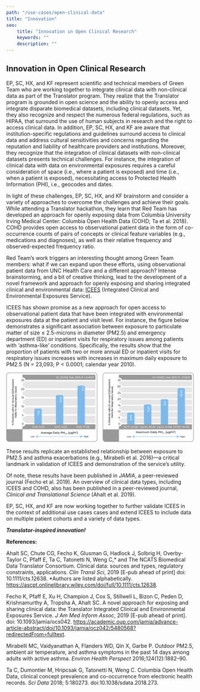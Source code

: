 ```yaml
---
path: "/use-cases/open-clinical-data"
title: "Innovation"
seo:
    title: "Innovation in Open Clinical Research"
    keywords: ""
    description: ""
---
```


## Innovation in Open Clinical Research<a name="innovation-in-open-clinical-research"></a>

EP, SC, HX, and KF represent scientific and technical members of Green Team who are working together to integrate clinical data with non-clinical data as part of the Translator program. They realize that the Translator program is grounded in open science and the ability to openly access and integrate disparate biomedical datasets, including clinical datasets. Yet, they also recognize and respect the numerous federal regulations, such as HIPAA, that surround the use of human subjects in research and the right to access clinical data. In addition, EP, SC, HX, and KF are aware that institution-specific regulations and guidelines surround access to clinical data and address cultural sensitivities and concerns regarding the reputation and liability of healthcare providers and institutions. Moreover, they recognize that the integration of clinical datasets with non-clinical datasets presents technical challenges. For instance, the integration of clinical data with data on environmental exposures requires a careful consideration of space (i.e., where a patient is exposed) and time (i.e., when a patient is exposed), necessitating access to Protected Health Information (PHI), i.e., geocodes and dates.

In light of these challenges, EP, SC, HX, and KF brainstorm and consider a variety of approaches to overcome the challenges and achieve their goals. While attending a Translator hackathon, they learn that Red Team has developed an approach for openly exposing data from Columbia University Irving Medical Center: Columbia Open Health Data (COHD; Ta et al. 2018). COHD provides open access to observational patient data in the form of co-occurrence counts of pairs of concepts or clinical feature variables (e.g., medications and diagnoses), as well as their relative frequency and observed-expected frequency ratio.

Red Team’s work triggers an interesting thought among Green Team members: what if we can expand upon these efforts, using observational patient data from UNC Health Care and a different approach? Intense brainstorming, and a bit of creative thinking, lead to the development of a novel framework and approach for openly exposing and sharing integrated clinical and environmental data: [ICEES](/apps/icees) (Integrated Clinical and Environmental Exposures Service). 

ICEES has shown promise as a new approach for open access to observational patient data that have been integrated with environmental exposures data at the patient and visit level. For instance, the figure below demonstrates a significant association between exposure to particulate matter of size ≤ 2.5-microns in diameter (PM2.5) and emergency department (ED) or inpatient visits for respiratory issues among patients with ‘asthma-like’ conditions. Specifically, the results show that the proportion of patients with two or more annual ED or inpatient visits for respiratory issues increases with increases in maximum daily exposure to PM2.5 (N = 23,093; P < 0.0001; calendar year 2010).

![PM2.5_Asthma](PM2.5_Asthma.png)[]()

These results replicate an established relationship between exposure to PM2.5 and asthma exacerbations (e.g., Mirabelli et al. 2016)—a critical landmark in validation of ICEES and demonstration of the service’s utility.

Of note, these results have been published in *JAMIA*, a peer-reviewed journal (Fecho et al. 2019). An overview of clinical data types, including ICEES and COHD, also has been published in a peer-reviewed journal, *Clinical and Translational Science* (Ahalt et al. 2019).

EP, SC, HX, and KF are now working together to further validate ICEES in the context of additional use cases cases and extend ICEES to include data on multiple patient cohorts and a variety of data types.

_**Translator-inspired innovation!**_

**References:**

Ahalt SC, Chute CG, Fecho K, Glusman G, Hadlock J, Solbrig H, Overby-Taylor C, Pfaff E, Ta C, Tatonetti N, Weng C,* and The NCATS Biomedical Data Translator Consortium. Clinical data: sources and types, regulatory constraints, applications. *Clin Transl Sci*, 2019 [E-pub ahead of print] doi: 10.1111/cts.12638. *Authors are listed alphabetically. https://ascpt.onlinelibrary.wiley.com/doi/full/10.1111/cts.12638.

Fecho K, Pfaff E, Xu H, Champion J, Cox S, Stillwell L, Bizon C, Peden D, Krishnamurthy A, Tropsha A, Ahalt SC. A novel approach for exposing and sharing clinical data: the Translator Integrated Clinical and Environmental Exposures Service. *J Am Med Inform Assoc*, 2019 [E-pub ahead of print]. doi: 10.1093/jamia/ocs042. https://academic.oup.com/jamia/advance-article-abstract/doi/10.1093/jamia/ocz042/5480568?redirectedFrom=fulltext.

Mirabelli MC, Vaidyanathan A, Flanders WD, Qin X, Garbe P. Outdoor PM2.5, ambient air temperature, and asthma symptoms in the past 14 days among adults with active asthma. *Environ Health Perspect* 2016;124(12):1882–90.

Ta C, Dumontier M, Hripcsak G, Tatonetti N, Weng C. Columbia Open Health Data, clinical concept prevalence and co-occurrence from electronic health records. *Sci Data* 2018; 5:180273. doi:10.1038/sdata.2018.273.

